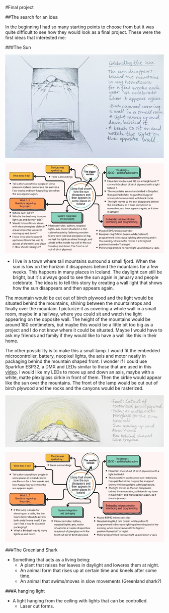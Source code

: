 #Final project

##The search for an idea

In the beginning I had so many starting points to choose from but it was quite difficult to see how they would look as a final project. These were the first ideas that interested me:

###The Sun

![SunWall](img/SketchOfSunWall.jpg)

![SunWallMindmap](img/SunWall.jpg)

* I live in a town where tall mountains surround a small fjord. When the sun is low on the horizon it disappears behind the mountains for a few weeks. This happens in many places in Iceland. The daylight can still be bright, but it´s always good to see the sun again in january and people celebrate. The idea is to tell this story by creating a wall light that shows how the sun disappears and then appears again.

The mountain would be cut out of birch plywood and the light would be situated behind the mountains, shining between the mountaintops and finally over the mountain. I picturize it as covering a whole wall in a small room, maybe in a hallway, where you could sit and watch the light appearing on the opposite wall. The height of the mountains would be around 180 centimeters, but maybe this would be a little bit too big as a project and I do not know where it could be situated. Maybe I would have to ask my friends and family if they would like to have a wall like this in their home.

The other possibility is to make this a small lamp. I would fit the embedded microcontroller, battery, neopixel lights, the axis and motor neatly in packaging behind the mountain shaped front. I wonder if I could use Sparkfun ESP32, a DMX and LEDs similar to those that are used in this [video](https://learn.sparkfun.com/tutorials/sparkfun-esp32-dmx-to-led-shield/all). I would like my LEDs to move up and down an axis, maybe with a white, matte plexiglass cirkle in front of them. Then the cirkle would appear like the sun over the mountains. The front of the lamp would be cut out of birch plywood and the rocks and the canyons would be rasterized.

![SunLamp](img/SunLampIdea2.jpg)

![SunLampMindmap](img/SunLamp.jpg)

###The Greenland Shark

* Something that acts as a living being:
    - A plant that raises her leaves in daylight and loweres them at night.
    - An animal form that rises up at certain time and kneels after some time.
    - An animal that swims/moves in slow movements (Greenland shark?)



###A hanging light

* A light hanging from the ceiling with lights that can be controlled.
    - Laser cut forms.
